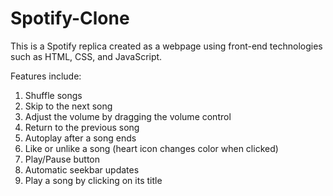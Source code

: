 # Spotify-Clone
This is a Spotify replica created as a webpage using front-end technologies such as HTML, CSS, and JavaScript.

Features include:

1. Shuffle songs
2. Skip to the next song
3. Adjust the volume by dragging the volume control
4. Return to the previous song
5. Autoplay after a song ends
6. Like or unlike a song (heart icon changes color when clicked)
7. Play/Pause button
8. Automatic seekbar updates
9. Play a song by clicking on its title
